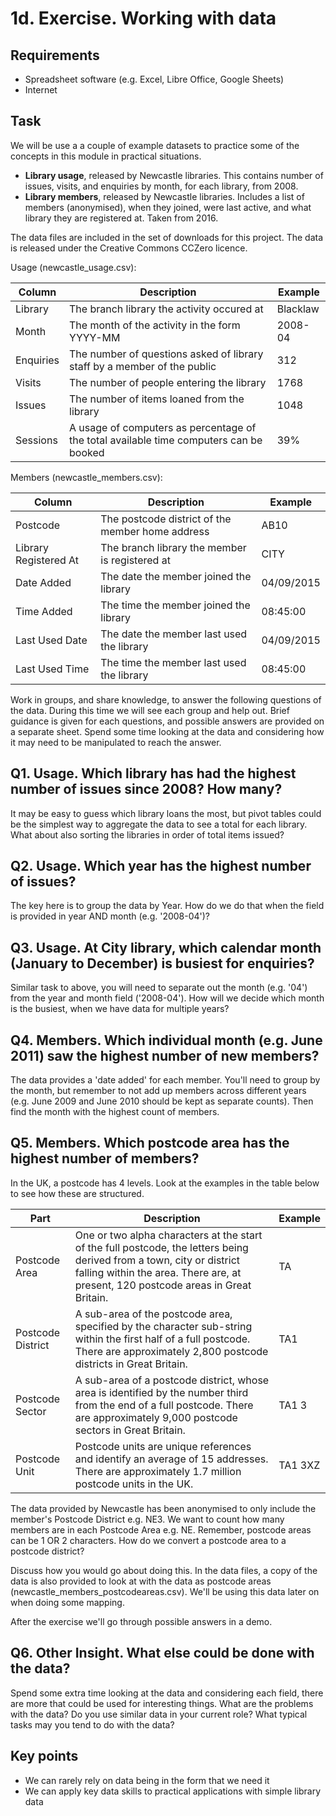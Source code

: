1d. Exercise. Working with data
===============================

Requirements
------------

- Spreadsheet software (e.g. Excel, Libre Office, Google Sheets)
- Internet

Task
----

We will be use a a couple of example datasets to practice some of the concepts in this module in practical situations.

- **Library usage**, released by Newcastle libraries.  This contains number of issues, visits, and enquiries by month, for each library, from 2008.
- **Library members**, released by Newcastle libraries.  Includes a list of members (anonymised), when they joined, were last active, and what library they are registered at. Taken from 2016.

The data files are included in the set of downloads for this project.  The data is released under the Creative Commons CCZero licence.

Usage (newcastle_usage.csv):

| Column | Description | Example |
| ------ | ----------- | ------- |
| Library | The branch library the activity occured at | Blacklaw |
| Month | The month of the activity in the form YYYY-MM | 2008-04 |
| Enquiries | The number of questions asked of library staff by a member of the public | 312 |
| Visits | The number of people entering the library  | 1768 |
| Issues |The number of items loaned from the library | 1048 |
| Sessions | A usage of computers as percentage of the total available time computers can be booked | 39% |

Members (newcastle_members.csv):

| Column | Description | Example |
| ------ | ----------- | ------- |
| Postcode | The postcode district of the member home address | AB10 |
| Library Registered At | The branch library the member is registered at | CITY |
| Date Added | The date the member joined the library | 04/09/2015 |
| Time Added | The time the member joined the library | 08:45:00 |
| Last Used Date | The date the member last used the library | 04/09/2015 |
| Last Used Time | The time the member last used the library | 08:45:00 |

Work in groups, and share knowledge, to answer the following questions of the data.  During this time we will see each group and help out.  Brief guidance is given for each questions, and possible answers are provided on a separate sheet.  Spend some time looking at the data and considering how it may need to be manipulated to reach the answer.

Q1. Usage. Which library has had the highest number of issues since 2008?  How many?
------------------------------------------------------------------------------------

It may be easy to guess which library loans the most, but pivot tables could be the simplest way to aggregate the data to see a total for each library.  What about also sorting the libraries in order of total items issued?

Q2. Usage. Which year has the highest number of issues?
-------------------------------------------------------

The key here is to group the data by Year.  How do we do that when the field is provided in year AND month (e.g. '2008-04')?

Q3. Usage. At City library, which calendar month (January to December) is busiest for enquiries?
------------------------------------------------------------------------------------------------

Similar task to above, you will need to separate out the month (e.g. '04') from the year and month field ('2008-04').  How will we decide which month is the busiest, when we have data for multiple years?

Q4. Members. Which individual month (e.g. June 2011) saw the highest number of new members?
-------------------------------------------------------------------------------------------

The data provides a 'date added' for each member.  You'll need to group by the month, but remember to not add up members across different years (e.g. June 2009 and June 2010 should be kept as separate counts).  Then find the month with the highest count of members.

Q5. Members.  Which postcode area has the highest number of members?
--------------------------------------------------------------------

In the UK, a postcode has 4 levels.  Look at the examples in the table below to see how these are structured.

| Part | Description | Example |
| ---- | ----------- | ------- |
| Postcode Area | One or two alpha characters at the start of the full postcode, the letters being derived from a town, city or district falling within the area. There are, at present, 120 postcode areas in Great Britain. | TA |
| Postcode District | A sub-area of the postcode area, specified by the character sub-string within the first half of a full postcode. There are approximately 2,800 postcode districts in Great Britain. | TA1 |
| Postcode Sector | A sub-area of a postcode district, whose area is identified by the number third from the end of a full postcode. There are approximately 9,000 postcode sectors in Great Britain. | TA1 3 |
| Postcode Unit | Postcode units are unique references and identify an average of 15 addresses. There are approximately 1.7 million postcode units in the UK. | TA1 3XZ |

The data provided by Newcastle has been anonymised to only include the member's Postcode District e.g. NE3.  We want to count how many members are in each Postcode Area e.g. NE.  Remember, postcode areas can be 1 OR 2 characters.  How do we convert a postcode area to a postcode district?

Discuss how you would go about doing this.  In the data files, a copy of the data is also provided to look at with the data as postcode areas (newcastle_members_postcodeareas.csv).  We'll be using this data later on when doing some mapping.

After the exercise we'll go through possible answers in a demo.

Q6.  Other Insight.  What else could be done with the data?
-----------------------------------------------------------

Spend some extra time looking at the data and considering each field, there are more that could be used for interesting things.  What are the problems with the data?  Do you use similar data in your current role?  What typical tasks may you tend to do with the data?

Key points
----------

- We can rarely rely on data being in the form that we need it
- We can apply key data skills to practical applications with simple library data